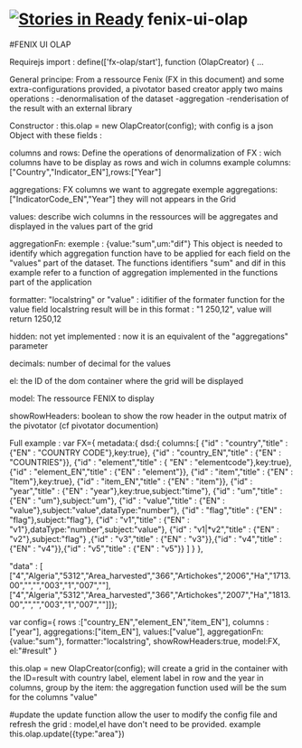 [![Stories in Ready](https://badge.waffle.io/FENIX-Platform/fenix-ui-olap.png?label=ready&title=Ready)](https://waffle.io/FENIX-Platform/fenix-ui-olap)
fenix-ui-olap
=============


#FENIX UI OLAP


Requirejs import : 
define(['fx-olap/start'], function (OlapCreator) {
...

General principe:
From a ressource Fenix (FX in this document) and some extra-configurations provided, a pivotator based creator apply two mains operations : 
	-denormalisation of the dataset
	-aggregation
	-renderisation of the result with an external library


Constructor :
   this.olap = new OlapCreator(config);
with config is a json Object with these fields :


columns and rows:
	Define the operations of denormalization of FX : wich columns have to be display as rows and wich in columns
	example columns:["Country","Indicator_EN"],rows:["Year"]




aggregations: FX columns we want to aggregate 
			exemple aggregations:["IndicatorCode_EN","Year"]
			they will not appears in the Grid

values: describe wich columns in the ressources will be aggregates and displayed in the values part of the grid


aggregationFn: 
			exemple : {value:"sum",um:"dif"}
			This object is needed to identify which 					aggregation function have to be applied for each field on the "values" part of the dataset. The functions identifiers "sum" and dif in this example refer to a function of aggregation implemented in the functions part of the application

formatter: "localstring" or "value" : iditifier of the formater function for the value field localstring result will be in this format : "1 250,12", value will return 1250,12 


hidden: not yet implemented : now it is an equivalent of the "aggregations" parameter

decimals: number of decimal for the values



el: the ID of the dom container where the grid will be displayed

model: The ressource FENIX to display

showRowHeaders: boolean to show the row header in the output matrix of the pivotator (cf pivotator documention)

Full example : 
var FX={
  metadata:{
	dsd:{
	columns:[
		{"id" : "country","title" : {"EN" : "COUNTRY CODE"},key:true},
		{"id" : "country_EN","title" : {"EN" : "COUNTRIES"}},
		{"id" : "element","title" : { "EN" : "elementcode"},key:true},
		{"id" : "element_EN","title" : {"EN" : "element"}},
		{"id" : "item","title" : {"EN" : "Item"},key:true},
		{"id" : "item_EN","title" : {"EN" : "item"}},
		{"id" : "year","title" : {"EN" : "year"},key:true,subject:"time"},
		{"id" : "um","title" : {"EN" : "um"},subject:"um"},
		{"id" : "value","title" : {"EN" : "value"},subject:"value",dataType:"number"},
		{"id" : "flag","title" : {"EN" : "flag"},subject:"flag"},
		{"id" : "v1","title" : {"EN" : "v1"},dataType:"number",subject:"value"},
		{"id" : "v1|*v2","title" : {"EN" : "v2"},subject:"flag"}	,{"id" : "v3","title" : {"EN" : "v3"}},{"id" : "v4","title" : {"EN" : "v4"}},{"id" : "v5","title" : {"EN" : "v5"}}
		]
		}
		},
  
  "data" : [
  ["4","Algeria","5312","Area_harvested","366","Artichokes","2006","Ha","1713.00","","","003","1","007",""],
  ["4","Algeria","5312","Area_harvested","366","Artichokes","2007","Ha","1813.00","","","003","1","007",""]]};

var config={
rows :["country_EN","element_EN","item_EN"],
 columns :["year"],
aggregations:["item_EN"],
values:["value"],
aggregationFn:{value:"sum"},
formatter:"localstring",
showRowHeaders:true,
model:FX,
el:"#result"
}


   this.olap = new OlapCreator(config);
will create a grid in the container with the ID=result with country label, element label in row and the year in columns, group by the item: the aggregation function used will be the sum for the columns "value"



#update
the update function allow the user to modify the config file and refresh the grid : model,el have don't need to be provided.
example
this.olap.update({type:"area"})

